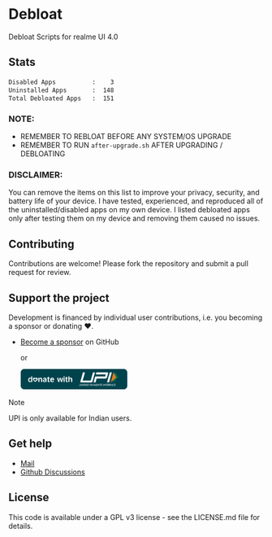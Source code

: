 # Debloat
Debloat Scripts for realme UI 4.0

## Stats
```
Disabled Apps          :    3
Uninstalled Apps       :  148
Total Debloated Apps   :  151
```

### NOTE:

- REMEMBER TO REBLOAT BEFORE ANY SYSTEM/OS UPGRADE
- REMEMBER TO RUN `after-upgrade.sh` AFTER UPGRADING / DEBLOATING

### DISCLAIMER:

You can remove the items on this list to improve your privacy, security, and battery life of your device. I have tested, experienced, and reproduced all of the uninstalled/disabled apps on my own device. I listed debloated apps only after testing them on my device and removing them caused no issues.

## Contributing

Contributions are welcome! Please fork the repository and submit a pull request for review.

## Support the project

Development is financed by individual user contributions, i.e. you becoming a sponsor or donating ❤️.

- [Become a sponsor](https://github.com/sponsors/Guru-25) on GitHub

  or

  <a href="https://gururaja.in/donate">
      <img src="https://github.com/TakiShiwa/donate-with-upi/blob/main/Button/SVG/UPI-teal-01.svg" alt="UPI Pay" height="40">
  </a>
  
> [!NOTE]  
> UPI is only available for Indian users.

## Get help

* [Mail](mailto:mail@gururaja.in)
* [Github Discussions](https://github.com/Guru-25/Debloat/discussions)

## License

This code is available under a GPL v3 license - see the LICENSE.md file for details.
